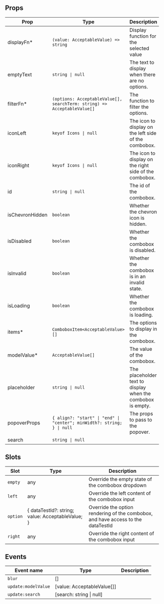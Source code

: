 <!-- This file is automatically generated, do not edit manually. -->

<script setup>
import AppMultiComboboxPlayground from './AppMultiComboboxPlayground.vue'
</script>

<AppMultiComboboxPlayground />

## Props

| Prop | Type | Description | Default |
| ---- | ---- | ----------- | ------- |
| displayFn* | `(value: AcceptableValue) => string` | Display function for the selected value |  |
| emptyText | `string \| null` | The text to display when there are no options. | `null` |
| filterFn* | `(options: AcceptableValue[], searchTerm: string) => AcceptableValue[]` | The function to filter the options. |  |
| iconLeft | `keyof Icons \| null` | The icon to display on the left side of the combobox. | `null` |
| iconRight | `keyof Icons \| null` | The icon to display on the right side of the combobox. | `null` |
| id | `string \| null` | The id of the combobox. | `null` |
| isChevronHidden | `boolean` | Whether the chevron icon is hidden. | `false` |
| isDisabled | `boolean` | Whether the combobox is disabled. | `false` |
| isInvalid | `boolean` | Whether the combobox is in an invalid state. | `false` |
| isLoading | `boolean` | Whether the combobox is loading. | `false` |
| items* | `ComboboxItem<AcceptableValue>[]` | The options to display in the combobox. |  |
| modelValue* | `AcceptableValue[]` | The value of the combobox. |  |
| placeholder | `string \| null` | The placeholder text to display when the combobox is empty. | `null` |
| popoverProps | `{ align?: "start" \| "end" \| "center"; minWidth?: string; } \| null` | The props to pass to the popover. | `null` |
| search | `string \| null` |  |  |


## Slots

| Slot | Type | Description |
| --------- | ---- | ----------- |
| `empty` | any | Override the empty state of the combobox dropdown |
| `left` | any | Override the left content of the combobox input |
| `option` | \{ dataTestId?: string; value: AcceptableValue; \} | Override the option rendering of the combobox, and have access to the dataTestId |
| `right` | any | Override the right content of the combobox input |


## Events

| Event name | Type | Description |
| ---------- | ---- | ----------- |
| `blur` | [] |  |
| `update:modelValue` | [value: AcceptableValue[]] |  |
| `update:search` | [search: string \| null] |  |

